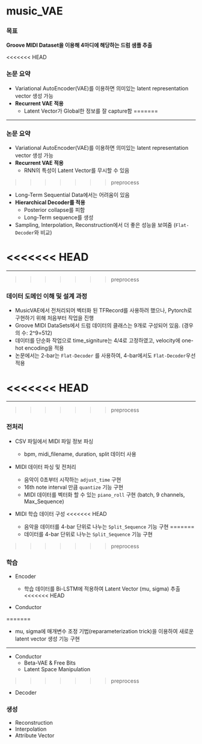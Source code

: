 # music_VAE

### 목표
<b>Groove MIDI Dataset을 이용해 4마디에 해당하는 드럼 샘플 추출</b>

<<<<<<< HEAD
### 논문 요약
- Variational AutoEncoder(VAE)를 이용하면 의미있는 latent representation vector 생성 가능
- <b>Recurrent VAE 적용 </b>
  - Latent Vector가 Global한 정보를 잘 capture함
=======

<hr/>


### 논문 요약
- Variational AutoEncoder(VAE)를 이용하면 의미있는 latent representation vector 생성 가능
- <b>Recurrent VAE 적용 </b>
  - RNN의 특성이 Latent Vector를 무시할 수 있음
>>>>>>> preprocess
  - Long-Term Sequential Data에서는 어려움이 있음
- <b>Hierarchical Decoder를 적용</b>
  - Posterior collapse를 피함
  - Long-Term sequence를 생성
- Sampling, Interpolation, Reconstruction에서 더 좋은 성능을 보여줌 (`Flat-Decoder`와 비교)

<<<<<<< HEAD
=======

<hr/>


>>>>>>> preprocess
### 데이터 도메인 이해 및 설계 과정
- MusicVAE에서 전처리되어 벡터화 된 TFRecord를 사용하려 했으나, Pytorch로 구현하기 위해 처음부터 작업을 진행
- Groove MIDI DataSets에서 드럼 데이터의 클래스는 9개로 구성되어 있음. (경우의 수: 2^9=512)
- 데이터를 단순화 작업으로 time_signiture는 4/4로 고정하였고, velocity에 one-hot encoding을 적용
- 논문에서는 2-bar는 `Flat-Decoder` 를 사용하여, 4-bar에서도 `Flat-Decoder`우선 적용

<<<<<<< HEAD
=======

<hr/>


>>>>>>> preprocess
### 전처리
- CSV 파일에서 MIDI 파일 정보 파싱
  - bpm, midi_filename, duration, split 데이터 사용

- MIDI 데이터 파싱 및 전처리
  - 음악이 0초부터 시작하는 `adjust_time` 구현
  - 16th note interval 만큼 `quantize` 기능 구현
  - MIDI 데이터를 벡터화 할 수 있는 `piano_roll` 구현 (batch, 9 channels, Max_Sequence)
- MIDI 학습 데이터 구성
<<<<<<< HEAD
  - 음악을 데이터를 4-bar 단위로 나누는 `Split_Sequence` 기능 구현
=======
  - 데이터를 4-bar 단위로 나누는 `Split_Sequence` 기능 구현
>>>>>>> preprocess

### 학습
- Encoder
  - 학습 데이터를 Bi-LSTM에 적용하여 Latent Vector (mu, sigma) 추출
<<<<<<< HEAD

- Conductor 

=======
  - mu, sigma에 매개변수 조정 기법(reparameterization trick)을 이용하여 새로운 latent vector 생성 기능 구현

<hr/>


- Conductor 
  - Beta-VAE & Free Bits
  - Latent Space Manipulation
>>>>>>> preprocess
- Decoder

### 생성
- Reconstruction
- Interpolation
- Attribute Vector
